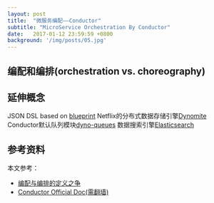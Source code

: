```yaml
---
layout: post
title:  "微服务编配——Conductor"
subtitle: "MicroService Orchestration By Conductor"
date:   2017-01-12 23:59:59 +0800
background: '/img/posts/05.jpg'
---
```



## 编配和编排(orchestration vs. choreography)

## 延伸概念

JSON DSL based on [blueprint](https://apiblueprint.org/) 
Netflix的分布式数据存储引擎[Dynomite](http://www.infoq.com/cn/news/2014/11/dynomite-netflix-dynamo)
Conductor默认队列模块[dyno-queues](https://github.com/Netflix/dyno-queues)
数据搜索引擎[Elasticsearch](https://www.elastic.co/)


## 参考资料

本文参考：

* [编配与编排的定义之争](http://www.infoq.com/cn/news/2008/09/Orchestration)
* [Conductor Official Doc(需翻墙)](https://netflix.github.io/conductor/)

















